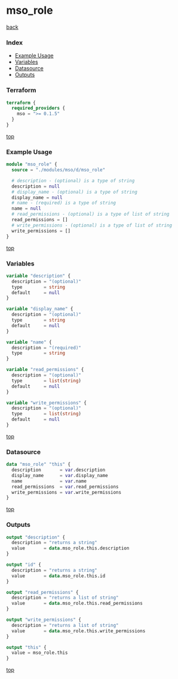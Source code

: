 # mso_role

[back](../mso.md)

### Index

- [Example Usage](#example-usage)
- [Variables](#variables)
- [Datasource](#datasource)
- [Outputs](#outputs)

### Terraform

```terraform
terraform {
  required_providers {
    mso = ">= 0.1.5"
  }
}
```

[top](#index)

### Example Usage

```terraform
module "mso_role" {
  source = "./modules/mso/d/mso_role"

  # description - (optional) is a type of string
  description = null
  # display_name - (optional) is a type of string
  display_name = null
  # name - (required) is a type of string
  name = null
  # read_permissions - (optional) is a type of list of string
  read_permissions = []
  # write_permissions - (optional) is a type of list of string
  write_permissions = []
}
```

[top](#index)

### Variables

```terraform
variable "description" {
  description = "(optional)"
  type        = string
  default     = null
}

variable "display_name" {
  description = "(optional)"
  type        = string
  default     = null
}

variable "name" {
  description = "(required)"
  type        = string
}

variable "read_permissions" {
  description = "(optional)"
  type        = list(string)
  default     = null
}

variable "write_permissions" {
  description = "(optional)"
  type        = list(string)
  default     = null
}
```

[top](#index)

### Datasource

```terraform
data "mso_role" "this" {
  description       = var.description
  display_name      = var.display_name
  name              = var.name
  read_permissions  = var.read_permissions
  write_permissions = var.write_permissions
}
```

[top](#index)

### Outputs

```terraform
output "description" {
  description = "returns a string"
  value       = data.mso_role.this.description
}

output "id" {
  description = "returns a string"
  value       = data.mso_role.this.id
}

output "read_permissions" {
  description = "returns a list of string"
  value       = data.mso_role.this.read_permissions
}

output "write_permissions" {
  description = "returns a list of string"
  value       = data.mso_role.this.write_permissions
}

output "this" {
  value = mso_role.this
}
```

[top](#index)